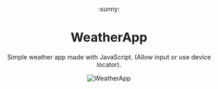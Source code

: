 <div align="center">:sunny:<div>
<h1 align="center">WeatherApp</h1>
<p align="center">Simple weather app made with JavaScript. (Allow input or use device locator).</p> 
<img alt="WeatherApp" src="https://user-images.githubusercontent.com/82126168/203391417-4276c819-6810-4111-aff5-fa534ca46cbb.png">

